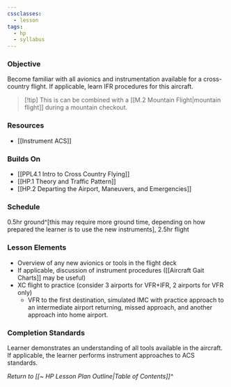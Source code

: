 ```yaml
---
cssclasses:
  - lesson
tags:
  - hp
  - syllabus
---
```


### Objective
Become familiar with all avionics and instrumentation available for a cross-country flight. If applicable, learn IFR procedures for this aircraft.

> [!tip] This is can be combined with a [[M.2 Mountain Flight|mountain flight]] during a mountain checkout.

### Resources
- [[Instrument ACS]]

### Builds On
- [[PPL4.1 Intro to Cross Country Flying]]
- [[HP.1 Theory and Traffic Pattern]]
- [[HP.2 Departing the Airport, Maneuvers, and Emergencies]]

### Schedule
0.5hr ground^[this may require more ground time, depending on how prepared the learner is to use the new instruments], 2.5hr flight

### Lesson Elements
- Overview of any new avionics or tools in the flight deck
- If applicable, discussion of instrument procedures ([[Aircraft Gait Charts]] may be useful)
- XC flight to practice (consider 3 airports for VFR+IFR, 2 airports for VFR only)
	- VFR to the first destination, simulated IMC with practice approach to an intermediate airport returning, missed approach, and another approach into home airport.

### Completion Standards
Learner demonstrates an understanding of all tools available in the aircraft. If applicable, the learner performs instrument approaches to ACS standards.

*Return to [[~ HP Lesson Plan Outline|Table of Contents]]^*